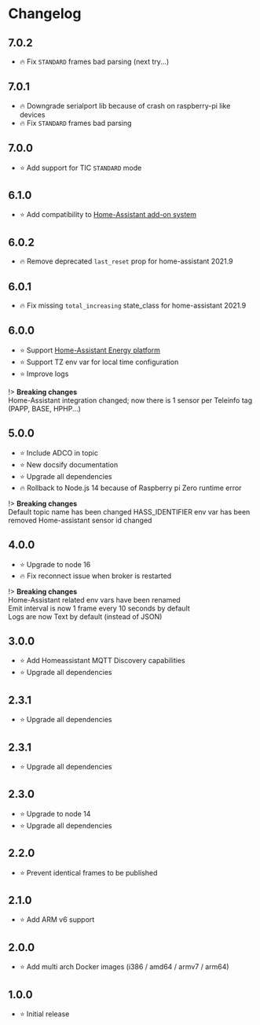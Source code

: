 # Changelog

## 7.0.2
- :fire: Fix `STANDARD` frames bad parsing (next try...)

## 7.0.1
- :fire: Downgrade serialport lib because of crash on raspberry-pi like devices
- :fire: Fix `STANDARD` frames bad parsing 

## 7.0.0
- :star: Add support for TIC `STANDARD` mode

## 6.1.0
- :star: Add compatibility to [Home-Assistant add-on system](https://github.com/fmartinou/hassio-addons) 

## 6.0.2
- :fire: Remove deprecated `last_reset` prop for home-assistant 2021.9

## 6.0.1
- :fire: Fix missing `total_increasing` state_class for home-assistant 2021.9

## 6.0.0
- :star: Support [Home-Assistant Energy platform](https://www.home-assistant.io/home-energy-management/) 
- :star: Support TZ env var for local time configuration
- :star: Improve logs

!> **Breaking changes**  
Home-Assistant integration changed; now there is 1 sensor per Teleinfo tag (PAPP, BASE, HPHP...)

## 5.0.0
- :star: Include ADCO in topic
- :star: New docsify documentation
- :star: Upgrade all dependencies
- :fire: Rollback to Node.js 14 because of Raspberry pi Zero runtime error

!> **Breaking changes**  
Default topic name has been changed
HASS_IDENTIFIER env var has been removed
Home-assistant sensor id changed

## 4.0.0
- :star: Upgrade to node 16
- :fire: Fix reconnect issue when broker is restarted

!> **Breaking changes**  
Home-Assistant related env vars have been renamed  
Emit interval is now 1 frame every 10 seconds by default  
Logs are now Text by default (instead of JSON)

## 3.0.0
- :star: Add Homeassistant MQTT Discovery capabilities
- :star: Upgrade all dependencies

## 2.3.1
- :star: Upgrade all dependencies

## 2.3.1
- :star: Upgrade all dependencies

## 2.3.0
- :star: Upgrade to node 14
- :star: Upgrade all dependencies

## 2.2.0
- :star: Prevent identical frames to be published

## 2.1.0
- :star: Add ARM v6 support

## 2.0.0
- :star: Add multi arch Docker images (i386 / amd64 / armv7 / arm64)

## 1.0.0
- :star: Initial release
